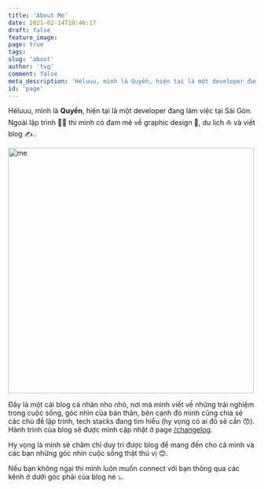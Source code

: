 ```yaml
---
title: 'About Me'
date: 2021-02-14T10:46:17
draft: false
feature_image: 
page: true
tags:
slug: 'about'
author: 'tvq'
comment: false
meta_description: 'Héluuu, mình là Quyền, hiện tại là một developer đang làm việc tại Sài Gòn 👨‍💻.'
id: 'page'
---
```


Héluuu, mình là **Quyền**, hiện tại là một developer đang làm việc tại Sài Gòn. Ngoài lập trình 👨‍💻 thì mình có đam mê về graphic design 🎨, du lịch ⛵️ và viết blog ✍️..

<img src="https://storage.googleapis.com/tvqqq-github/about.jpg" alt="me" width="500px"/><br/>

Đây là một cái blog cá nhân nho nhỏ, nơi mà mình viết về những trải nghiệm trong cuộc sống, góc nhìn của bản thân, bên cạnh đó mình cũng chia sẻ các chủ đề lập trình, tech stacks đang tìm hiểu (hy vọng có ai đó sẽ cần 😙). Hành trình của blog sẽ được mình cập nhật ở page [/changelog](/changelog).

Hy vọng là mình sẽ chăm chỉ duy trì được blog để mang đến cho cả mình và các bạn những góc nhìn cuộc sống thật thú vị 😊.

Nếu bạn không ngại thì mình luôn muốn connect với bạn thông qua các kênh ở dưới góc phải của blog nè ⤵.

<!-- <div class="about-grid">
  <div class="about-card">
    <div class="icon">
      aaaa
    </div>
    <div class="title">
      bbb
    </div>
    <div class="description">
      ccc
    </div>
  </div>
  <div class="about-card">
    <div class="icon">
      aaaa
    </div>
    <div class="title">
      bbb
    </div>
    <div class="description">
      ccc
    </div>
  </div>
  <div class="about-card">
    <div class="icon">
      aaaa
    </div>
    <div class="title">
      bbb
    </div>
    <div class="description">
      ccc
    </div>
  </div>
</div> -->